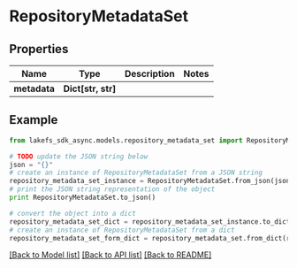 # RepositoryMetadataSet


## Properties

Name | Type | Description | Notes
------------ | ------------- | ------------- | -------------
**metadata** | **Dict[str, str]** |  | 

## Example

```python
from lakefs_sdk_async.models.repository_metadata_set import RepositoryMetadataSet

# TODO update the JSON string below
json = "{}"
# create an instance of RepositoryMetadataSet from a JSON string
repository_metadata_set_instance = RepositoryMetadataSet.from_json(json)
# print the JSON string representation of the object
print RepositoryMetadataSet.to_json()

# convert the object into a dict
repository_metadata_set_dict = repository_metadata_set_instance.to_dict()
# create an instance of RepositoryMetadataSet from a dict
repository_metadata_set_form_dict = repository_metadata_set.from_dict(repository_metadata_set_dict)
```
[[Back to Model list]](../README.md#documentation-for-models) [[Back to API list]](../README.md#documentation-for-api-endpoints) [[Back to README]](../README.md)


